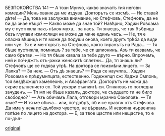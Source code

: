 ﻿БЕЗПОКОЙСТВА
141
— А този Мунчо, какво значатъ тия негови комедии? Мень хванж да ме издува.
Докторътъ се изсмѣ.
— Не ставай дѣте!
— Да, това не заслужва внимание, но Стефчовъ, Стефчовъ, да не би да знае нѣщо?
— Какво може да знае той? Навѣрно, Хаджи Ровоама му е пустнжла пакъ нѣкоя муха... за насъ. Ти знаешъ, че тая бъбрица безъ глупави измислици не може да мине единъ часъ.
— Не, тя е опасна вѣщица и тя може да подуши онова, което другъ трѣба да види или чуе. Тя е и менторътъ на Стефчова, както тиранътъ на Рада...
— Тя бѣше пустнжла, помнишъ ? за тебе, че сп шпионинъ. Азъ ти казвамъ, че само брътви.
— Но тя бѣше кавала за тебе друго — вѣрно. Впрочемъ, ней и по́-иджтъ отъ-ржки женскитѣ сплетни... Да, тп знашъ ли? Стефчовъ ще се годява утрѣ.
На доктора се поизмѣни лицето.
— За Лалка?
— За неж.
— Отъ дѣ знаешъ?
— Рада се научпла... Хаджи Ровоама е прѣдумнпцата, естественно. Годежнпцп сж: Хаджи Смпонъ, тоя вездѣсжщп хамелеонъ, и Алафрангата.
Докторътъ не можа да скрие вълнението сп. Той ускори стѫпкитѣ си. Огняновъ го погледна зачуденъ.
— Тп мп не бѣше казалъ, докторе, че сърдцето ти не било свободно?
' — Азъ обичамъ Лала, отговори мрачно Соколовъ.
— Тя знае?
— И тя ме обича... или, по́-добрѣ, пб и се нравгж отъ Стефчова. Да има у неѭ по́-дълбоко чувство, не вѣрвамъ. И неволна чървенпна пзлѣзе по лицето на доктора.
— Е, за твое щастпе или нещастие, то е по́-дъл-

[original](images/160.jpg)